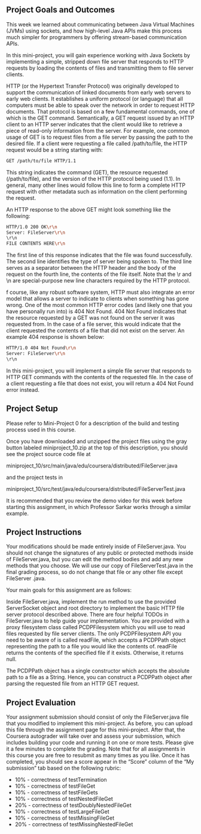 ## Project Goals and Outcomes

This week we learned about communicating between Java Virtual Machines (JVMs) using sockets, and how high-level Java APIs make this process much simpler for programmers by offering stream-based communication APIs.

In this mini-project, you will gain experience working with Java Sockets by implementing a simple, stripped down file server that responds to HTTP requests by loading the contents of files and transmitting them to file server clients.

HTTP (or the Hypertext Transfer Protocol) was originally developed to support the communication of linked documents from early web servers to early web clients. It establishes a uniform protocol (or language) that all computers must be able to speak over the network in order to request HTTP documents. That protocol is based on a few fundamental commands, one of which is the GET command. Semantically, a GET request issued by an HTTP client to an HTTP server indicates that the client would like to retrieve a piece of read-only information from the server. For example, one common usage of GET is to request files from a file server by passing the path to the desired file. If a client were requesting a file called /path/to/file, the HTTP request would be a string starting with:

```bash
GET /path/to/file HTTP/1.1
```

This string indicates the command (GET), the resource requested (/path/to/file), and the version of the HTTP protocol being used (1.1). In general, many other lines would follow this line to form a complete HTTP request with other metadata such as information on the client performing the request.

An HTTP response to the above GET might look something like the following:

```bash
HTTP/1.0 200 OK\r\n
Server: FileServer\r\n
\r\n
FILE CONTENTS HERE\r\n
```

The first line of this response indicates that the file was found successfully. The second line identifies the type of server being spoken to. The third line serves as a separator between the HTTP header and the body of the request on the fourth line, the contents of the file itself. Note that the \r and \n are special-purpose new line characters required by the HTTP protocol.

f course, like any robust software system, HTTP must also integrate an error model that allows a server to indicate to clients when something has gone wrong. One of the most common HTTP error codes (and likely one that you have personally run into) is 404 Not Found. 404 Not Found indicates that the resource requested by a GET was not found on the server it was requested from. In the case of a file server, this would indicate that the client requested the contents of a file that did not exist on the server. An example 404 response is shown below:

```bash
HTTP/1.0 404 Not Found\r\n
Server: FileServer\r\n
\r\n
```

In this mini-project, you will implement a simple file server that responds to HTTP GET commands with the contents of the requested file. In the case of a client requesting a file that does not exist, you will return a 404 Not Found error instead.

## Project Setup

Please refer to Mini-Project 0 for a description of the build and testing process used in this course.

Once you have downloaded and unzipped the project files using the gray button labeled miniproject_10.zip at the top of this description, you should see the project source code file at

miniproject_10/src/main/java/edu/coursera/distributed/FileServer.java

and the project tests in

miniproject_10/src/test/java/edu/coursera/distributed/FileServerTest.java

It is recommended that you review the demo video for this week before starting this assignment, in which Professor Sarkar works through a similar example.

## Project Instructions

Your modifications should be made entirely inside of FileServer.java. You should not change the signatures of any public or protected methods inside of FileServer.java, but you can edit the method bodies and add any new methods that you choose. We will use our copy of FileServerTest.java in the final grading process, so do not change that file or any other file except FileServer .java.

Your main goals for this assignment are as follows:

Inside FileServer.java, implement the run method to use the provided ServerSocket object and root directory to implement the basic HTTP file server protocol described above. There are four helpful TODOs in FileServer.java to help guide your implementation.
You are provided with a proxy filesystem class called PCDPFilesystem which you will use to read files requested by file server clients. The only PCDPFilesystem API you need to be aware of is called readFile, which accepts a PCDPPath object representing the path to a file you would like the contents of. readFile returns the contents of the specified file if it exists. Otherwise, it returns null.

The PCDPPath object has a single constructor which accepts the absolute path to a file as a String. Hence, you can construct a PCDPPath object after parsing the requested file from an HTTP GET request.

## Project Evaluation

Your assignment submission should consist of only the FileServer.java file that you modified to implement this mini-project. As before, you can upload this file through the assignment page for this mini-project. After that, the Coursera autograder will take over and assess your submission, which includes building your code and running it on one or more tests. Please give it a few minutes to complete the grading. Note that for all assignments in this course you are free to resubmit as many times as you like. Once it has completed, you should see a score appear in the “Score” column of the “My submission” tab based on the following rubric:

- 10% - correctness of testTermination
- 10% - correctness of testFileGet
- 10% - correctness of testFileGets
- 10% - correctness of testNestedFileGet
- 20% - correctness of testDoublyNestedFileGet
- 10% - correctness of testLargeFileGet
- 10% - correctness of testMissingFileGet
- 20% - correctness of testMissingNestedFileGet